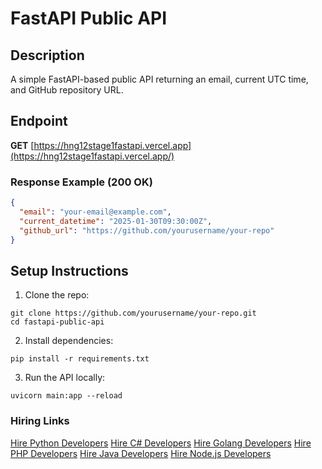 # FastAPI Public API

## Description

A simple FastAPI-based public API returning an email, current UTC time, and GitHub repository URL.

## Endpoint

**GET** [https://hng12stage1fastapi.vercel.app](https://hng12stage1fastapi.vercel.app/)

### Response Example (200 OK)

```json
{
  "email": "your-email@example.com",
  "current_datetime": "2025-01-30T09:30:00Z",
  "github_url": "https://github.com/yourusername/your-repo"
}
```

## Setup Instructions

1. Clone the repo:

```
git clone https://github.com/yourusername/your-repo.git
cd fastapi-public-api
```

2. Install dependencies:

```
pip install -r requirements.txt
```

3. Run the API locally:

```
uvicorn main:app --reload
```

### Hiring Links

[Hire Python Developers](https://hng.tech/hire/python-developers)
[Hire C# Developers](https://hng.tech/hire/csharp-developers)
[Hire Golang Developers](https://hng.tech/hire/golang-developers)
[Hire PHP Developers](https://hng.tech/hire/php-developers)
[Hire Java Developers](https://hng.tech/hire/java-developers)
[Hire Node.js Developers](https://hng.tech/hire/nodejs-developers)
